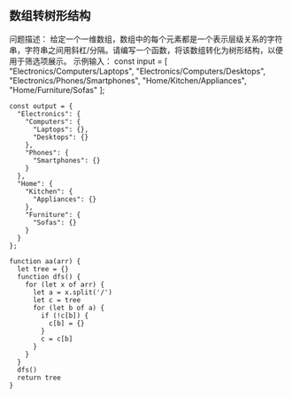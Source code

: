 ## 数组转树形结构

问题描述：
给定一个一维数组，数组中的每个元素都是一个表示层级关系的字符串，字符串之间用斜杠/分隔。请编写一个函数，将该数组转化为树形结构，以便用于筛选项展示。
示例输入：
const input = [ "Electronics/Computers/Laptops", "Electronics/Computers/Desktops", "Electronics/Phones/Smartphones", "Home/Kitchen/Appliances", "Home/Furniture/Sofas" ];

```
const output = {
  "Electronics": {
    "Computers": {
      "Laptops": {},
      "Desktops": {}
    },
    "Phones": {
      "Smartphones": {}
    }
  },
  "Home": {
    "Kitchen": {
      "Appliances": {}
    },
    "Furniture": {
      "Sofas": {}
    }
  }
};
```

```
function aa(arr) {
  let tree = {}
  function dfs() {
    for (let x of arr) {
      let a = x.split('/')
      let c = tree
      for (let b of a) {
        if (!c[b]) {
          c[b] = {}
        }
        c = c[b]
      }
    }
  }
  dfs()
  return tree
}
```
